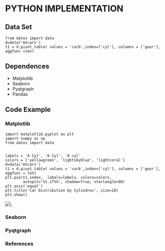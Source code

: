 # PYTHON IMPLEMENTATION 


## Data Set


~~~~{.python}
from datos import data
d=data('mtcars')
t1 = d.pivot_table( values = 'carb',index=['cyl'], columns = ['gear'],
aggfunc =len)
~~~~~~~~~~~~~




## Dependences

* Matplotlib
* Seaborn
* Pyqtgraph
* Pandas


## Code Example


### Matplotlib


~~~~{.python}
import matplotlib.pyplot as plt
import numpy as np
from datos import data


labels = '4 Cyl', '6 Cyl', '8 cyl'
colors = ['yellowgreen', 'lightskyblue', 'lightcoral']
d=data('mtcars')
t1 = d.pivot_table( values = 'carb',index=['cyl'], columns = ['gear'],
aggfunc = len)
plt.pie(t1.index,  labels=labels, colors=colors,
        autopct='%1.1f%%', shadow=True, startangle=90)
plt.axis('equal')
plt.title('Car Distribution by Cylindres', size=18)
plt.show()
~~~~~~~~~~~~~

![](figures/A41Simple_Pie_ChartPy_figure2_1.png)\



### Seaborn




### Pyqtgraph




### References
